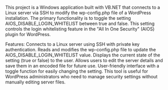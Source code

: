 This project is a Windows application built with VB.NET that connects to a Linux server via SSH to modify the wp-config.php file of a WordPress installation. The primary functionality is to toggle the setting AIOS_DISABLE_LOGIN_WHITELIST between true and false. This setting controls the login whitelisting feature in the "All In One Security" (AIOS) plugin for WordPress.

Features:
Connects to a Linux server using SSH with private key authentication.
Reads and modifies the wp-config.php file to update the AIOS_DISABLE_LOGIN_WHITELIST value.
Displays the current state of the setting (true or false) to the user.
Allows users to edit the server details and save them in an encoded file for future use.
User-friendly interface with a toggle function for easily changing the setting.
This tool is useful for WordPress administrators who need to manage security settings without manually editing server files.
